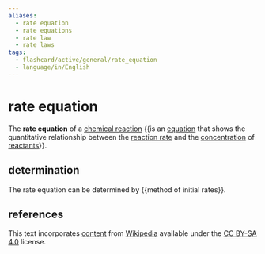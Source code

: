 ```yaml
---
aliases:
  - rate equation
  - rate equations
  - rate law
  - rate laws
tags:
  - flashcard/active/general/rate_equation
  - language/in/English
---
```


# rate equation

The __rate equation__ of a [chemical reaction](chemical%20reaction.md) {{is an [equation](equation.md) that shows the quantitative relationship between the [reaction rate](reaction%20rate.md) and the [concentration](concentration.md) of [reactants](reagent.md)}}.

## determination

The rate equation can be determined by {{method of initial rates}}.

## references

This text incorporates [content](https://en.wikipedia.org/wiki/rate_equation) from [Wikipedia](Wikipedia.md) available under the [CC BY-SA 4.0](https://creativecommons.org/licenses/by-sa/4.0/) license.
